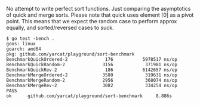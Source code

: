 No attempt to write perfect sort functions. Just comparing the asymptotics of
quick and merge sorts. Please note that quick uses element [0] as a pivot point.
This means that we expect the random case to perform approx equally, and
sorted/reversed cases to suck.

```
$ go test -bench .
goos: linux
goarch: amd64
pkg: github.com/yarcat/playground/sort-benchmark
BenchmarkQuickOrdered-2              176           5978517 ns/op
BenchmarkQuickRandom-2              3156            371981 ns/op
BenchmarkQuickRev-2                  186           6142657 ns/op
BenchmarkMergeOrdered-2             3580            319631 ns/op
BenchmarkMergeRandom-2              2956            368074 ns/op
BenchmarkMergeRev-2                 3082            334254 ns/op
PASS
ok      github.com/yarcat/playground/sort-benchmark     8.886s
```
